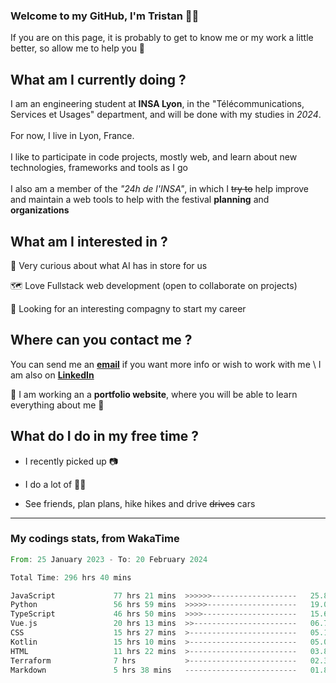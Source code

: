 ### Welcome to my GitHub, I'm Tristan 👨‍💻

If you are on this page, it is probably to get to know me or my work a little better, so allow me to help you 💁

## What am I currently doing ?

I am an engineering student at **INSA Lyon**, in the "Télécommunications, Services et Usages" department, and will be done with my studies in *2024*. \
\
For now, I live in Lyon, France. \
\
I like to participate in code projects, mostly web, and learn about new technologies, frameworks and tools as I go
\
\
I also am a member of the *"24h de l'INSA"*, in which I ~~try to~~  help improve and maintain a web tools to help with the festival **planning** and **organizations**

## What am I interested in ?
   
   🤖 Very curious about what AI has in store for us
   
   🗺️ Love Fullstack web development (open to collaborate on projects)

   🤔 Looking for an interesting compagny to start my career

## Where can you contact me ?

You can send me an **[email](mailto:tristan.dve@gmail.com)** if you want more info or wish to work with me \\
I am also on **[LinkedIn](https://www.linkedin.com/in/tristan-devin/)**

🚧 I am working an a **portfolio website**, where you will be able to learn everything about me 🚧

## What do I do in my free time ?

 - I recently picked up 📷
   
 - I do a lot of 🧗‍♂️
   
 - See friends, plan plans, hike hikes and drive ~~drives~~ cars

---
### My codings stats, from WakaTime

<!--START_SECTION:waka-->

```rust
From: 25 January 2023 - To: 20 February 2024

Total Time: 296 hrs 40 mins

JavaScript             77 hrs 21 mins  >>>>>>-------------------   25.81 %
Python                 56 hrs 59 mins  >>>>>--------------------   19.02 %
TypeScript             46 hrs 50 mins  >>>>---------------------   15.63 %
Vue.js                 20 hrs 13 mins  >>-----------------------   06.75 %
CSS                    15 hrs 27 mins  >------------------------   05.16 %
Kotlin                 15 hrs 10 mins  >------------------------   05.07 %
HTML                   11 hrs 22 mins  >------------------------   03.80 %
Terraform              7 hrs           >------------------------   02.34 %
Markdown               5 hrs 38 mins   -------------------------   01.88 %
```

<!--END_SECTION:waka-->
